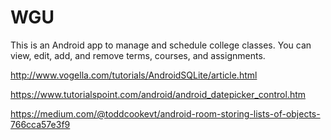 # WGU

This is an Android app to manage and schedule college classes. You can view, edit, add, and remove terms, courses, and assignments.

http://www.vogella.com/tutorials/AndroidSQLite/article.html

https://www.tutorialspoint.com/android/android_datepicker_control.htm

https://medium.com/@toddcookevt/android-room-storing-lists-of-objects-766cca57e3f9
